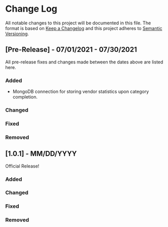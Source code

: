 
# Change Log
All notable changes to this project will be documented in this file. The format is based on [Keep a Changelog](http://keepachangelog.com/)
and this project adheres to [Semantic Versioning](http://semver.org/).


## [Pre-Release] - 07/01/2021 - 07/30/2021
 
All pre-release fixes and changes made between the dates above are listed here.
 
### Added
- MongoDB connection for storing vendor statistics upon category completion.
### Changed 

### Fixed
 
### Removed
 
## [1.0.1] - MM/DD/YYYY
  
Official Release!
 
### Added
 
### Changed
 
### Fixed

### Removed
